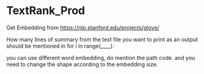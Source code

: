 # TextRank_Prod

Get Embedding from https://nlp.stanford.edu/projects/glove/

How many lines of summary from the text file you want to print as an output should be mentioned in 
                                     for i in range(____):


you can use different word embedding, do mention the path code. and you need to change the shape according to the embedding size.
